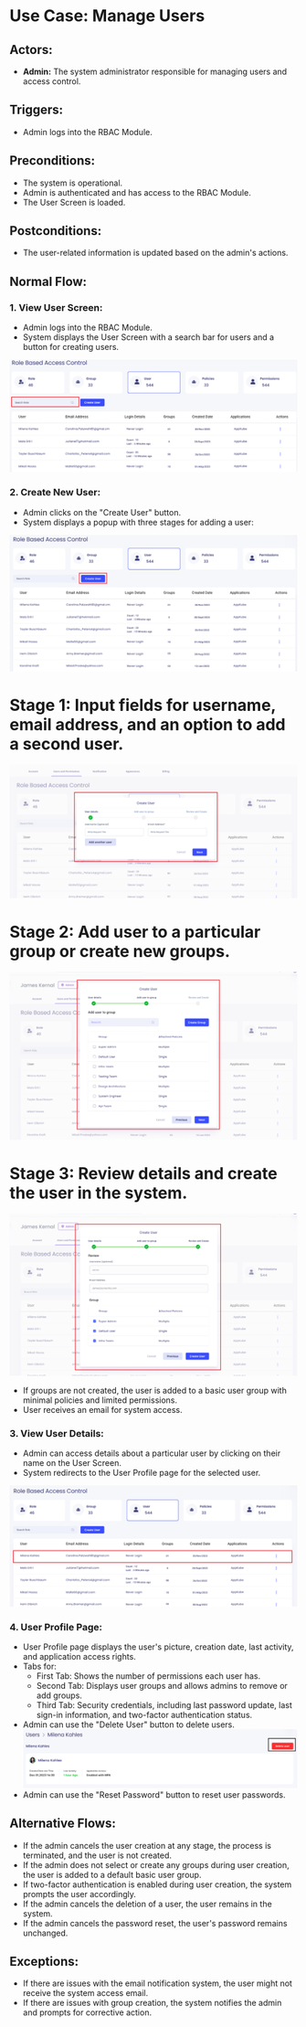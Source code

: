 # Use Case: Manage Users

## Actors:
- **Admin:** The system administrator responsible for managing users and access control.

## Triggers:
- Admin logs into the RBAC Module.

## Preconditions:
- The system is operational.
- Admin is authenticated and has access to the RBAC Module.
- The User Screen is loaded.

## Postconditions:
- The user-related information is updated based on the admin's actions.

## Normal Flow:

### 1. View User Screen:
   - Admin logs into the RBAC Module.
   - System displays the User Screen with a search bar for users and a button for creating users.

   ![Image](./assets/search%20bar%20in%20users.png)


### 2. Create New User:
   - Admin clicks on the "Create User" button.
   - System displays a popup with three stages for adding a user:

   ![Image](./assets/create%20user%20in%20user.png)

   # Stage 1: Input fields for username, email address, and an option to add a second user.
   
   ![Image](./assets/1stage.png)


   # Stage 2: Add user to a particular group or create new groups.

   ![Image](./assets/2stag.png)

   # Stage 3: Review details and create the user in the system.

   ![Image](./assets/3stage.png)

   - If groups are not created, the user is added to a basic user group with minimal policies and limited permissions.
   - User receives an email for system access.

### 3. View User Details:
   - Admin can access details about a particular user by clicking on their name on the User Screen.
   - System redirects to the User Profile page for the selected user.

   ![Image](./assets/veiw%20user.png)

### 4. User Profile Page:
   - User Profile page displays the user's picture, creation date, last activity, and application access rights.
   - Tabs for:
      - First Tab: Shows the number of permissions each user has.
      - Second Tab: Displays user groups and allows admins to remove or add groups.
      - Third Tab: Security credentials, including last password update, last sign-in information, and two-factor authentication status.
   - Admin can use the "Delete User" button to delete users.
      ![Image](./assets/delete%20users.png)
   - Admin can use the "Reset Password" button to reset user passwords.

## Alternative Flows:
- If the admin cancels the user creation at any stage, the process is terminated, and the user is not created.
- If the admin does not select or create any groups during user creation, the user is added to a default basic user group.
- If two-factor authentication is enabled during user creation, the system prompts the user accordingly.
- If the admin cancels the deletion of a user, the user remains in the system.
- If the admin cancels the password reset, the user's password remains unchanged.

## Exceptions:
- If there are issues with the email notification system, the user might not receive the system access email.
- If there are issues with group creation, the system notifies the admin and prompts for corrective action.
